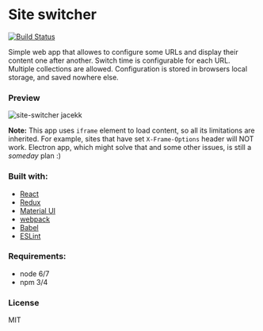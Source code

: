 # Site switcher

[![Build Status](https://travis-ci.org/jacekk/site-switcher.svg)](https://travis-ci.org/jacekk/site-switcher)

Simple web app that allowes to configure some URLs and display their content one after another.
Switch time is configurable for each URL. Multiple collections are allowed.
Configuration is stored in browsers local storage, and saved nowhere else.

### Preview

![site-switcher jacekk](https://cloud.githubusercontent.com/assets/1695878/22272040/27325a98-e298-11e6-81cb-17f75a1d9ade.gif)

**Note:** This app uses `iframe` element to load content, so all its limitations are inherited.
For example, sites that have set `X-Frame-Options` header will NOT work.
Electron app, which might solve that and some other issues, is still a *someday* plan :)

### Built with:

* [React](https://facebook.github.io/react/)
* [Redux](http://rackt.org/redux/index.html)
* [Material UI](http://material-ui.com/#/)
* [webpack](https://webpack.github.io/)
* [Babel](https://babeljs.io/)
* [ESLint](http://eslint.org/)

### Requirements:

* node 6/7
* npm 3/4

### License

MIT
